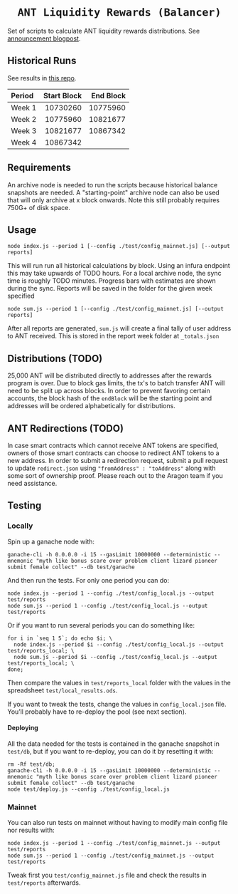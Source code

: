 <h1 align=center><code>ANT Liquidity Rewards (Balancer)</code></h1>

Set of scripts to calculate ANT liquidity rewards distributions. See [announcement blogpost](https://aragon.org/blog/ant-liquidity-rewards-now-on-balancer).

## Historical Runs

See results in [this repo](https://github.com/aragonone/ant-balancer-rewards-results).

| Period | Start Block | End Block |
| :----- | ----------: | --------: |
| Week 1 | 10730260    | 10775960  |
| Week 2 | 10775960    | 10821677  |
| Week 3 | 10821677    | 10867342  |
| Week 4 | 10867342    |           |


## Requirements

An archive node is needed to run the scripts because historical balance snapshots are needed. A "starting-point" archive node can also be used that will only archive at x block onwards. Note this still probably requires 750G+ of disk space.

## Usage

```
node index.js --period 1 [--config ./test/config_mainnet.js] [--output reports]
```

This will run run all historical calculations by block. Using an infura endpoint this may take upwards of TODO hours. For a local archive node, the sync time is roughly TODO minutes. Progress bars with estimates are shown during the sync. Reports will be saved in the folder for the given week specified

```
node sum.js --period 1 [--config ./test/config_mainnet.js] [--output reports]
```

After all reports are generated, `sum.js` will create a final tally of user address to ANT received. This is stored in the report week folder at `_totals.json`

## Distributions (TODO)

25,000 ANT will be distributed directly to addresses after the rewards program is over. Due to block gas limits, the tx's to batch transfer ANT will need to be split up across blocks. In order to prevent favoring certain accounts, the block hash of the `endBlock` will be the starting point and addresses will be ordered alphabetically for distributions.

## ANT Redirections (TODO)

In case smart contracts which cannot receive ANT tokens are specified, owners of those smart contracts can choose to redirect ANT tokens to a new address. In order to submit a redirection request, submit a pull request to update `redirect.json` using `"fromAddress" : "toAddress"` along with some sort of ownership proof. Please reach out to the Aragon team if you need assistance.

## Testing

### Locally

Spin up a ganache node with:

```
ganache-cli -h 0.0.0.0 -i 15 --gasLimit 10000000 --deterministic --mnemonic "myth like bonus scare over problem client lizard pioneer submit female collect" --db test/ganache
```

And then run the tests. For only one period you can do:

```
node index.js --period 1 --config ./test/config_local.js --output test/reports
node sum.js --period 1 --config ./test/config_local.js --output test/reports
```

Or if you want to run several periods you can do something like:

```
for i in `seq 1 5`; do echo $i; \
  node index.js --period $i --config ./test/config_local.js --output test/reports_local; \
  node sum.js --period $i --config ./test/config_local.js --output test/reports_local; \
done;
```

Then compare the values in `test/reports_local` folder with the values in the spreadsheet `test/local_results.ods`.

If you want to tweak the tests, change the values in `config_local.json` file. You’ll probably have to re-deploy the pool (see next section).

#### Deploying

All the data needed for the tests is contained in the ganache snapshot in `test/db`, but if you want to re-deploy, you can do it by resetting it with:

```
rm -Rf test/db;
ganache-cli -h 0.0.0.0 -i 15 --gasLimit 10000000 --deterministic --mnemonic "myth like bonus scare over problem client lizard pioneer submit female collect" --db test/ganache
node test/deploy.js --config ./test/config_local.js
```

### Mainnet

You can also run tests on mainnet without having to modify main config file nor results with:

```
node index.js --period 1 --config ./test/config_mainnet.js --output test/reports
node sum.js --period 1 --config ./test/config_mainnet.js --output test/reports
```

Tweak first you `test/config_mainnet.js` file and check the results in `test/reports` afterwards.
